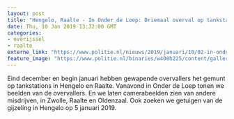 ```yaml
---
layout: post
title: "Hengelo, Raalte - In Onder de Loep: Driemaal overval op tankstation"
date: Thu, 10 Jan 2019 13:32:00 GMT
categories: 
- overijssel 
- raalte 
externe_link: "https://www.politie.nl/nieuws/2019/januari/10/02-in-onder-de-loep-driemaal-overval-op-tankstation.html"
feature_image: "https://www.politie.nl/binaries/w400h225/content/gallery/politie/onderwerpen/onder-de-loep.jpg"
---
```


Eind december en begin januari hebben gewapende overvallers het gemunt op tankstations in Hengelo en Raalte. Vanavond in Onder de Loep tonen we beelden van de overvallers. En we laten camerabeelden zien van andere misdrijven, in Zwolle, Raalte en Oldenzaal. Ook zoeken we getuigen van de gijzeling in Hengelo op 5 januari 2019.
